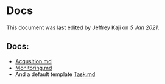 # Docs
This document was last edited by Jeffrey Kaji on *5 Jan 2021*. <br/>

## Docs:

* [Acqusition.md](../Docs/Acquisition.md)
* [Monitoring.md](../Docs/Monitoring.md)
* And a default template [Task.md](../Docs/Task.md)
